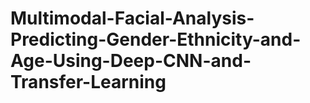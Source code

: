 # Multimodal-Facial-Analysis-Predicting-Gender-Ethnicity-and-Age-Using-Deep-CNN-and-Transfer-Learning